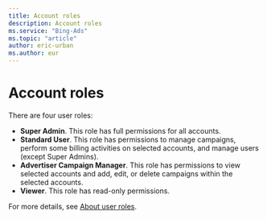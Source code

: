 ```yaml
---
title: Account roles
description: Account roles
ms.service: "Bing-Ads"
ms.topic: "article"
author: eric-urban
ms.author: eur
---
```


# Account roles

There are four user roles:

- **Super Admin**. This role has full permissions for all accounts.
- **Standard User**. This role has permissions to manage campaigns, perform some billing activities on selected accounts, and manage users (except Super Admins).
- **Advertiser Campaign Manager**. This role has permissions to view selected accounts and add, edit, or delete campaigns within the selected accounts.
- **Viewer**. This role has read-only permissions.

For more details, see [About user roles](../hlp_BA_CONC_SSUserRoles.md).


